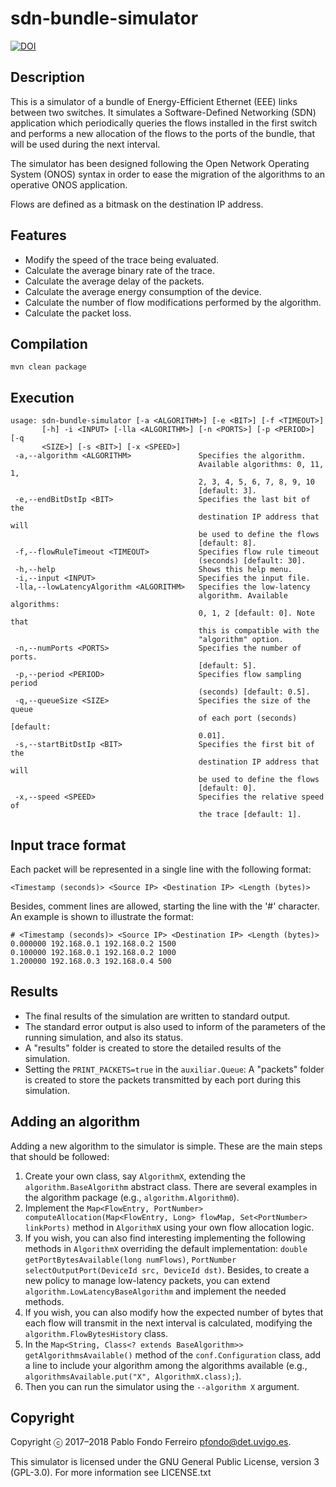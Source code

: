 # sdn-bundle-simulator

[![DOI](https://zenodo.org/badge/DOI/10.5281/zenodo.14783607.svg)](https://doi.org/10.5281/zenodo.14783607)

## Description

This is a simulator of a bundle of Energy-Efficient Ethernet (EEE) links between two switches. It simulates a Software-Defined Networking (SDN) application which periodically queries the flows installed in the first switch and performs a new allocation of the flows to the ports of the bundle, that will be used during the next interval.

The simulator has been designed following the Open Network Operating System (ONOS) syntax in order to ease the migration of the algorithms to an operative ONOS application.

Flows are defined as a bitmask on the destination IP address.

## Features

* Modify the speed of the trace being evaluated.
* Calculate the average binary rate of the trace.
* Calculate the average delay of the packets.
* Calculate the average energy consumption of the device.
* Calculate the number of flow modifications performed by the algorithm.
* Calculate the packet loss.

## Compilation

    mvn clean package

## Execution

    usage: sdn-bundle-simulator [-a <ALGORITHM>] [-e <BIT>] [-f <TIMEOUT>]
           [-h] -i <INPUT> [-lla <ALGORITHM>] [-n <PORTS>] [-p <PERIOD>] [-q
           <SIZE>] [-s <BIT>] [-x <SPEED>]
     -a,--algorithm <ALGORITHM>               Specifies the algorithm.
                                              Available algorithms: 0, 11, 1,
                                              2, 3, 4, 5, 6, 7, 8, 9, 10
                                              [default: 3].
     -e,--endBitDstIp <BIT>                   Specifies the last bit of the
                                              destination IP address that will
                                              be used to define the flows
                                              [default: 8].
     -f,--flowRuleTimeout <TIMEOUT>           Specifies flow rule timeout
                                              (seconds) [default: 30].
     -h,--help                                Shows this help menu.
     -i,--input <INPUT>                       Specifies the input file.
     -lla,--lowLatencyAlgorithm <ALGORITHM>   Specifies the low-latency
                                              algorithm. Available algorithms:
                                              0, 1, 2 [default: 0]. Note that
                                              this is compatible with the
                                              "algorithm" option.
     -n,--numPorts <PORTS>                    Specifies the number of ports.
                                              [default: 5].
     -p,--period <PERIOD>                     Specifies flow sampling period
                                              (seconds) [default: 0.5].
     -q,--queueSize <SIZE>                    Specifies the size of the queue
                                              of each port (seconds) [default:
                                              0.01].
     -s,--startBitDstIp <BIT>                 Specifies the first bit of the
                                              destination IP address that will
                                              be used to define the flows
                                              [default: 0].
     -x,--speed <SPEED>                       Specifies the relative speed of
                                              the trace [default: 1].

## Input trace format

Each packet will be represented in a single line with the following format:

    <Timestamp (seconds)> <Source IP> <Destination IP> <Length (bytes)>

Besides, comment lines are allowed, starting the line with the '#' character. An example is shown to illustrate the format:

    # <Timestamp (seconds)> <Source IP> <Destination IP> <Length (bytes)>
    0.000000 192.168.0.1 192.168.0.2 1500
    0.100000 192.168.0.1 192.168.0.2 1000
    1.200000 192.168.0.3 192.168.0.4 500

## Results

- The final results of the simulation are written to standard output.
- The standard error output is also used to inform of the parameters of the running simulation, and also its status.
- A "results" folder is created to store the detailed results of the simulation.
- Setting the `PRINT_PACKETS=true` in the `auxiliar.Queue`: A "packets" folder is created to store the packets transmitted by each port during this simulation.

## Adding an algorithm

Adding a new algorithm to the simulator is simple. These are the main steps that should be followed:

1. Create your own class, say `AlgorithmX`, extending the `algorithm.BaseAlgorithm` abstract class. There are several examples in the algorithm package (e.g., `algorithm.Algorithm0`).
1. Implement the `Map<FlowEntry, PortNumber> computeAllocation(Map<FlowEntry, Long> flowMap, Set<PortNumber> linkPorts)` method in `AlgorithmX` using your own flow allocation logic.
1. If you wish, you can also find interesting implementing the following methods in `AlgorithmX` overriding the default implementation: `double getPortBytesAvailable(long numFlows)`, `PortNumber selectOutputPort(DeviceId src, DeviceId dst)`. Besides, to create a new policy to manage low-latency packets, you can extend `algorithm.LowLatencyBaseAlgorithm` and implement the needed methods.
1. If you wish, you can also modify how the expected number of bytes that each flow will transmit in the next interval is calculated, modifying the `algorithm.FlowBytesHistory` class.
1. In the `Map<String, Class<? extends BaseAlgorithm>> getAlgorithmsAvailable()` method of the `conf.Configuration` class, add a line to include your algorithm among the algorithms available (e.g., `algorithmsAvailable.put("X", AlgorithmX.class);`).
1. Then you can run the simulator using the `--algorithm X` argument.

## Copyright

Copyright ⓒ 2017–2018 Pablo Fondo Ferreiro <pfondo@det.uvigo.es>.

This simulator is licensed under the GNU General Public License, version 3 (GPL-3.0). For more information see LICENSE.txt

